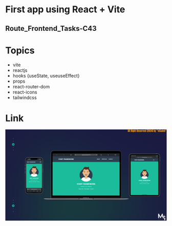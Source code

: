 # First app using React + Vite

## Route_Frontend_Tasks-C43


# Topics

- vite
- reactjs
- hooks {useState, useuseEffect}
- props
- react-router-dom
- react-icons
- tailwindcss

# Link


![preview img](/Prev_Img.png)

